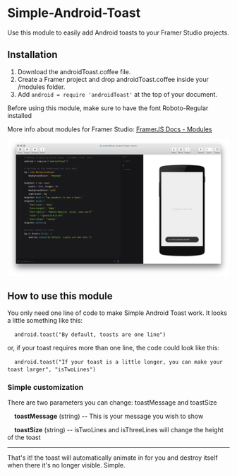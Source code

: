 # Simple-Android-Toast
Use this module to easily add Android toasts to your Framer Studio projects.

## Installation

1. Download the androidToast.coffee file.
2. Create a Framer project and drop androidToast.coffee inside your /modules folder.
3. Add `android = require 'androidToast'` at the top of your document.

Before using this module, make sure to have the font Roboto-Regular installed

More info about modules for Framer Studio: [FramerJS Docs - Modules](http://framerjs.com/docs/#modules)

![TextLayer](https://raw.githubusercontent.com/imaaronjames/Simple-Android-Toast/master/androidToast-Sample-Project.framer/images/sample.png)

## How to use this module
You only need one line of code to make Simple Android Toast work. It looks a little something like this:

&nbsp;&nbsp;&nbsp;&nbsp;`android.toast("By default, toasts are one line")`

or, if your toast requires more than one line, the code could look like this:

&nbsp;&nbsp;&nbsp;&nbsp;`android.toast("If your toast is a little longer, you can make your toast larger", "isTwoLines")`

### Simple customization
There are two parameters you can change: toastMessage and toastSize

&nbsp;&nbsp;&nbsp;&nbsp;**toastMessage** (string) -- This is your message you wish to show

&nbsp;&nbsp;&nbsp;&nbsp;**toastSize** (string) -- isTwoLines and isThreeLines will change the height of the toast

___
That's it! the toast will automatically animate in for you and destroy itself when there it's no longer visible. Simple.
